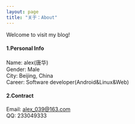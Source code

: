 ```yaml
---
layout: page
title: "关于：About"
---
```

Welcome to visit my blog!

#### 1.Personal Info
Name: alex(唐华)  
Gender: Male  
City: Beijing, China  
Career: Software developer(Android&Linux&Web)  

#### 2.Contract
Email: alex_039@163.com  
QQ: 233049333 

